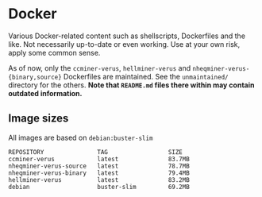 # Docker
Various Docker-related content such as shellscripts, Dockerfiles and the like. Not necessarily up-to-date or even working. Use at your own risk, apply some common sense.

As of now, only the `ccminer-verus`, `hellminer-verus` and `nheqminer-verus-{binary,source}` Dockerfiles are maintained. See the `unmaintained/` directory for the others. **Note that `README.md` files there within may contain outdated information.**

## Image sizes

All images are based on `debian:buster-slim`

```
REPOSITORY               TAG                 SIZE
ccminer-verus            latest              83.7MB
nheqminer-verus-source   latest              78.7MB
nheqminer-verus-binary   latest              79.4MB
hellminer-verus          latest              83.2MB
debian                   buster-slim         69.2MB
```
